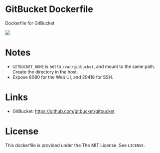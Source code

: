 GitBucket Dockerfile
====================

Dockerfile for GitBucket

[![](https://badge.imagelayers.io/mayth/gitbucket:latest.svg)](https://imagelayers.io/?images=mayth/gitbucket:latest 'Get your own badge on imagelayers.io')

# Notes
* `GITBUCKET_HOME` is set to `/var/gitbucket`, and mount to the same path. Create the directory in the host.
* Expose 8080 for the Web UI, and 29418 for SSH.

# Links
* GitBucket: https://github.com/gitbucket/gitbucket

# License
This dockerfile is provided under the The MIT License. See `LICENSE`.
